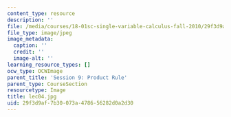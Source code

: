 ```yaml
---
content_type: resource
description: ''
file: /media/courses/18-01sc-single-variable-calculus-fall-2010/29f3d9af7b30073a478656282d0a2d30_lec04.jpg
file_type: image/jpeg
image_metadata:
  caption: ''
  credit: ''
  image-alt: ''
learning_resource_types: []
ocw_type: OCWImage
parent_title: 'Session 9: Product Rule'
parent_type: CourseSection
resourcetype: Image
title: lec04.jpg
uid: 29f3d9af-7b30-073a-4786-56282d0a2d30
---
```

